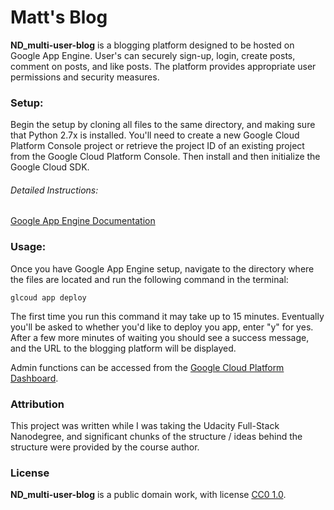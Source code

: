 # Matt's Blog

**ND_multi-user-blog** is a blogging platform designed to be hosted on Google App Engine. User's can securely sign-up, login, create posts, comment on posts, and like posts. The platform provides appropriate user permissions and security measures.

### Setup:
Begin the setup by cloning all files to the same directory, and making sure that Python 2.7x is installed. You'll need to create a new Google Cloud Platform Console project or retrieve the project ID of an existing project from the Google Cloud Platform Console. Then install and then initialize the Google Cloud SDK.

###### Detailed Instructions:
[Google App Engine Documentation](https://cloud.google.com/appengine/docs/python/getting-started/creating-guestbook)

### Usage:

Once you have Google App Engine setup, navigate to the directory where the files are located and run the following command in the terminal:

`glcoud app deploy`

The first time you run this command it may take up to 15 minutes. Eventually you'll be asked to whether you'd like to deploy you app, enter "y" for yes. After a few more minutes of waiting you should see a success message, and the URL to the blogging platform will be displayed.

Admin functions can be accessed from the [Google Cloud Platform Dashboard](https://console.cloud.google.com/home/dashboard).

### Attribution

This project was written while I was taking the Udacity Full-Stack Nanodegree, and significant chunks of the structure / ideas behind the structure were provided by the course author.


### License

**ND_multi-user-blog** is a public domain work, with license
[CC0 1.0](https://creativecommons.org/publicdomain/zero/1.0/).
